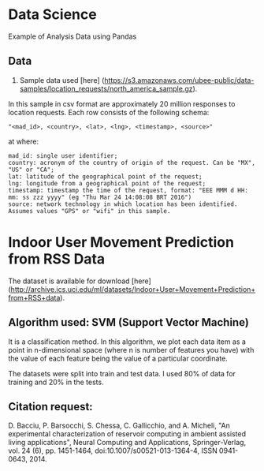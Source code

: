 # Data Science 

Example of Analysis Data using Pandas


## Data

1. Sample data used [here] (https://s3.amazonaws.com/ubee-public/data-samples/location_requests/north_america_sample.gz).

In this sample in csv format are approximately 20 million responses to location requests.
Each row consists of the following schema:

	"<mad_id>, <country>, <lat>, <lng>, <timestamp>, <source>"

at where:

	mad_id: single user identifier;
	country: acronym of the country of origin of the request. Can be "MX", "US" or "CA";
	lat: latitude of the geographical point of the request;
	lng: longitude from a geographical point of the request;
	timestamp: timestamp the time of the request, format: "EEE MMM d HH: mm: ss zzz yyyy" (eg "Thu Mar 24 14:08:08 BRT 2016")
	source: network technology in which location has been identified. Assumes values "GPS" or "wifi" in this sample.
	
# Indoor User Movement Prediction from RSS Data

The dataset is available for download [here] (http://archive.ics.uci.edu/ml/datasets/Indoor+User+Movement+Prediction+from+RSS+data).

## Algorithm used: SVM (Support Vector Machine)

It is a classification method. In this algorithm, we plot each data item as a point in n-dimensional space (where n is number of features you have) with the value of each feature being the value of a particular coordinate.

The datasets were split into train and test data. I used 80% of data for training and 20% in the tests.

## Citation request:
D. Bacciu, P. Barsocchi, S. Chessa, C. Gallicchio, and A. Micheli, "An experimental characterization of reservoir computing in ambient assisted living applications", Neural Computing and Applications, Springer-Verlag, vol. 24 (6), pp. 1451-1464, doi:10.1007/s00521-013-1364-4, ISSN 0941-0643, 2014.